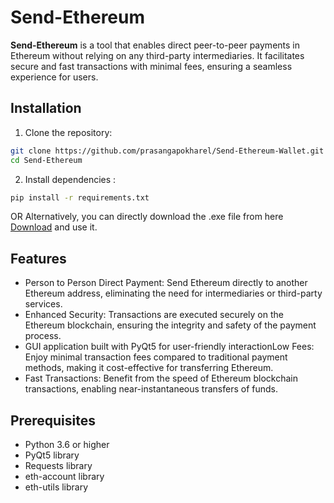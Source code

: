 # Send-Ethereum

**Send-Ethereum** is a tool that enables direct peer-to-peer payments in Ethereum without relying on any third-party intermediaries. It facilitates secure and fast transactions with minimal fees, ensuring a seamless experience for users.

## Installation

1. Clone the repository:

```bash
git clone https://github.com/prasangapokharel/Send-Ethereum-Wallet.git
cd Send-Ethereum
```

2. Install dependencies :
```bash
pip install -r requirements.txt
```
   OR
Alternatively, you can directly download the .exe file from here [Download](https://www.pathau.com/download.php?snippet_id=048) and use it.

## Features

- Person to Person Direct Payment: Send Ethereum directly to another Ethereum address, eliminating the need for intermediaries or third-party services.
- Enhanced Security: Transactions are executed securely on the Ethereum blockchain, ensuring the integrity and safety of the payment process.
- GUI application built with PyQt5 for user-friendly interactionLow Fees: Enjoy minimal transaction fees compared to traditional payment methods, making it cost-effective for transferring Ethereum.
- Fast Transactions: Benefit from the speed of Ethereum blockchain transactions, enabling near-instantaneous transfers of funds.

## Prerequisites

- Python 3.6 or higher
- PyQt5 library
- Requests library
- eth-account library
- eth-utils library


